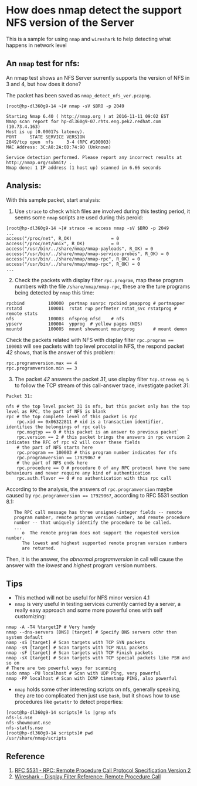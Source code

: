 # How does nmap detect the support NFS version of the Server

This is a sample for using `nmap` and `wireshark` to help detecting what happens in network level

## An `nmap` test for nfs:

An nmap test shows an NFS Server surrently supports the version of NFS in 3 and 4, but how does it done?

The packet has been saved as `nmap_detect_nfs_ver.pcapng`.

```
[root@hp-dl360g9-14 ~]# nmap -sV $BRO -p 2049

Starting Nmap 6.40 ( http://nmap.org ) at 2016-11-11 09:02 EST
Nmap scan report for hp-dl360g9-07.rhts.eng.pek2.redhat.com (10.73.4.163)
Host is up (0.00017s latency).
PORT     STATE SERVICE VERSION
2049/tcp open  nfs     3-4 (RPC #100003)
MAC Address: 3C:A8:2A:0D:74:90 (Unknown)

Service detection performed. Please report any incorrect results at http://nmap.org/submit/ .
Nmap done: 1 IP address (1 host up) scanned in 6.66 seconds
```

## Analysis:

With this sample packet, start analysis:

1. Use `strace` to check which files are involved during this testing period, it seems some `nmap` scripts are used during this peroid:

```
[root@hp-dl360g9-14 ~]# strace -e access nmap -sV $BRO -p 2049
...
access("/proc/net", R_OK)               = 0
access("/proc/net/unix", R_OK)          = 0
access("/usr/bin/../share/nmap/nmap-payloads", R_OK) = 0
access("/usr/bin/../share/nmap/nmap-service-probes", R_OK) = 0
access("/usr/bin/../share/nmap/nmap-rpc", R_OK) = 0
access("/usr/bin/../share/nmap/nmap-rpc", R_OK) = 0
...
```

2. Check the packets with display filter `rpc.program`, map these program numbers with the file `/share/nmap/nmap-rpc`, these are the ture programs being detected by `nmap` this time:

```
rpcbind         100000  portmap sunrpc rpcbind pmapprog # portmapper
rstatd          100001  rstat rup perfmeter rstat_svc rstatprog # remote stats
nfs             100003  nfsprog nfsd    # nfs
ypserv          100004  ypprog  # yellow pages (NIS)
mountd          100005  mount showmount mountprog       # mount demon
```

Check the packets related with NFS with display filter `rpc.program == 100003` will see packets with top level procotol in NFS, the respond packet *42* shows, that is the answer of this problem:

```
rpc.programversion.max == 4
rpc.programversion.min == 3
```

3. The packet *42* answers the packet *31*, use display filter `tcp.stream eq 5` to follow the TCP stream of this call-answer trace, investigate packet *31*:

```
Packet 31:

nfs # the top level packet 31 is nfs, but this packet only has the top level as RPC, the part of NFS is blank
rpc # the top complete level of this packet is rpc
    rpc.xid == 0x06322811 # xid is a transaction identifier, identifies the belongings of rpc calls
    rpc.msgtyp == 0 # this packet is an answer to previous packet`
    rpc.version == 2 # this packet brings the answers in rpc version 2 indicates the RFC of rpc v2 will cover these fields
    # the part of NFS starts here
    rpc.program == 100003 # this program number indicates for nfs
    rpc.programversion == 17929067 # 
    # the part of NFS ends here
    rpc.procedure == 0 # procedure 0 of any RPC protocol have the same behaviours and never require any kind of authentication
    rpc.auth.flavor == 0 # no authentication with this rpc call
```

According to the analysis, the answers of `rpc.programversion` maybe caused by `rpc.programversion == 17929067`, according to RFC 5531 section 8.1:

```
   The RPC call message has three unsigned-integer fields -- remote
   program number, remote program version number, and remote procedure
   number -- that uniquely identify the procedure to be called.
   ...
      o  The remote program does not support the requested version number.
      The lowest and highest supported remote program version numbers
      are returned.
```

Then, it is the answer, the *abnormal programversion* in call will cause the answer with the *lowest* and *highest* program version numbers.

## Tips

- This method will not be useful for NFS minor version 4.1
- `nmap` is very useful in testing services currently carried by a server, a really easy approach and some more powerful ones with self customizing:

```
nmap -A -T4 %targetIP # Very handy
nmap --dns-servers [DNS] [target] # Specify DNS servers othr then system default
namp -sS [target] # Scan targets with TCP SYN packets
nmap -sN [target] # Scan targets with TCP NULL packets 
nmap -sF [target] # Scan targets with TCP Finish packets
nmap -sX [target] # Scan targets with TCP special packets like PSH and so on
# There are two powerful ways for scanning
sudo nmap -PU localhost # Scan with UDP Ping, very powerful
nmap -PP localhost # Scan with ICMP timestamp PING, also powerful
```

- `nmap` holds some other interesting scripts on nfs, generally speaking, they are too complicated then just use `bash`, but it shows how to use procedures like `getattr` to detect properties:

```
[root@hp-dl360g9-14 scripts]# ls |grep nfs
nfs-ls.nse
nfs-showmount.nse
nfs-statfs.nse
[root@hp-dl360g9-14 scripts]# pwd
/usr/share/nmap/scripts
```

## Reference

1. [RFC 5531 - RPC: Remote Procedure Call Protocol Specification Version 2](https://tools.ietf.org/html/rfc5531)
2. [Wireshark - Display Filter Reference: Remote Procedure Call](https://www.wireshark.org/docs/dfref/r/rpc.html)